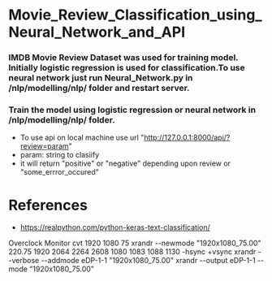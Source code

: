 # Movie_Review_Classification_using_Neural_Network_and_API
### IMDB Movie Review Dataset was used for training model. Initially logistic regression is used for classification.To use neural network just run Neural_Network.py in /nlp/modelling/nlp/ folder and restart server.

###  Train the model using logistic regression or neural network in /nlp/modelling/nlp/ folder.

*  To use api on local machine  use url "http://127.0.0.1:8000/api/?review=param" 
*  param: string to clasiify
*  it will return "positive" or "negative" depending upon review or "some_errror_occured" 

# References
* https://realpython.com/python-keras-text-classification/


Overclock Monitor 
cvt 1920 1080 75
xrandr --newmode "1920x1080_75.00"  220.75  1920 2064 2264 2608  1080 1083 1088 1130 -hsync +vsync
xrandr --verbose --addmode eDP-1-1 "1920x1080_75.00"
xrandr --output eDP-1-1 --mode "1920x1080_75.00"
